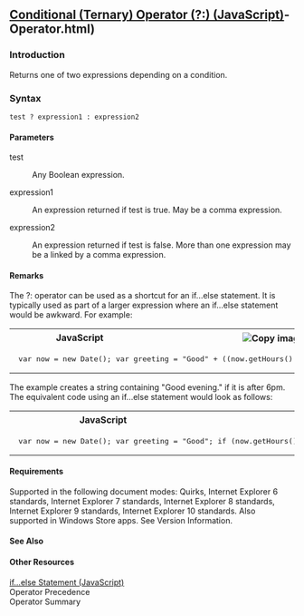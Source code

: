 ## [Conditional (Ternary) Operator (?:) (JavaScript)](Conditional__Ternary)-Operator.html)

### Introduction 

 Returns one of two expressions depending on a condition.

### Syntax 

```
test ? expression1 : expression2
```

#### Parameters 

<div id="sectionSection0" class="section" name="collapseableSection" style="" expanded="true">
  <dl class="authored">
    <dt>
      <span class="parameter" sdata="paramReference" xmlns:util="util">test</span>
    </dt>
    <dd>
      <p xmlns:util="util">
        Any Boolean expression.
      </p>
    </dd>
    <dt>
      <span class="parameter" sdata="paramReference" xmlns:util="util">expression1</span>
    </dt>
    <dd>
      <p xmlns:util="util">
        An expression returned if <span class="parameter" sdata="paramReference">test</span> is <span sdata="langKeyword" value="true"><span class="keyword">true</span></span>. May be a comma
        expression.
      </p>
    </dd>
    <dt>
      <span class="parameter" sdata="paramReference" xmlns:util="util">expression2</span>
    </dt>
    <dd>
      <p xmlns:util="util">
        An expression returned if <span class="parameter" sdata="paramReference">test</span> is <span sdata="langKeyword" value="false"><span class="keyword">false</span></span>. More than one
        expression may be a linked by a comma expression.
      </p>
    </dd>
  </dl>
</div>

#### Remarks 

<div id="languageReferenceRemarksSection" class="section" name="collapseableSection" style="">
  <p xmlns:util="util">
    The <span sdata="langKeyword" value="?:"><span class="keyword">?:</span></span> operator can be used as a shortcut for an <span sdata="langKeyword" value="if...else"><span class=
    "keyword">if...else</span></span> statement. It is typically used as part of a larger expression where an <span sdata="langKeyword" value="if...else"><span class="keyword">if...else</span></span>
    statement would be awkward. For example:
  </p>
  <div class="code">
    <table width="100%" cellspacing="0" cellpadding="0">
      <tr>
        <th>
          JavaScript&nbsp;
        </th>
        <th>
          <span class="copyCode" onclick="CopyCode(this)" onkeypress="CopyCode_CheckKey(this, event)" onmouseover="ChangeCopyCodeIcon(this)" onmouseout="ChangeCopyCodeIcon(this)" tabindex=
          "0"><img class="copyCodeImage" name="ccImage" align="absmiddle" alt="Copy image" title="Copy image" src="../icons/copycode.gif" />Copy Code</span>
        </th>
      </tr>
      <tr>
        <td colspan="2">
          <pre>
 var now = new Date(); var greeting = "Good" + ((now.getHours() &gt; 17) <span class="label">?</span> " evening." <span class="label">:</span> " day."); 
</pre>
        </td>
      </tr>
    </table>
  </div>
  <p xmlns:util="util">
    The example creates a string containing "Good evening." if it is after 6pm. The equivalent code using an <span sdata="langKeyword" value="if...else"><span class="keyword">if...else</span></span>
    statement would look as follows:
  </p>
  <div class="code">
    <table width="100%" cellspacing="0" cellpadding="0">
      <tr>
        <th>
          JavaScript&nbsp;
        </th>
        <th>
          <span class="copyCode" onclick="CopyCode(this)" onkeypress="CopyCode_CheckKey(this, event)" onmouseover="ChangeCopyCodeIcon(this)" onmouseout="ChangeCopyCodeIcon(this)" tabindex=
          "0"><img class="copyCodeImage" name="ccImage" align="absmiddle" alt="Copy image" title="Copy image" src="../icons/copycode.gif" />Copy Code</span>
        </th>
      </tr>
      <tr>
        <td colspan="2">
          <pre>
 var now = new Date(); var greeting = "Good"; if (now.getHours() &gt; 17)    greeting += " evening."; else    greeting += " day."; 
</pre>
        </td>
      </tr>
    </table>
  </div>
</div>

#### Requirements 

<div id="requirementsTitleSection" class="section" name="collapseableSection" style="">
  <p xmlns:util="util"></p>
  <p>
    Supported in the following document modes: Quirks, Internet Explorer 6 standards, Internet Explorer 7 standards, Internet Explorer 8 standards, Internet Explorer 9 standards, Internet Explorer 10
    standards. Also supported in Windows Store apps. See Version Information.
  </p>
</div>

#### See Also 

<div id="seeAlsoSection" class="section" name="collapseableSection" style="">
  <h4 class="subHeading">
    Other Resources
  </h4>
  <div class="seeAlsoStyle">
    <span sdata="link" xmlns:util="util"><a href="dfbe86e8-9c1e-4ef5-bb9c-7d1db7ce2506.htm">if...else Statement (JavaScript)</a></span>
  </div>
  <div class="seeAlsoStyle">
    <span sdata="link" xmlns:util="util">Operator Precedence</span>
  </div>
  <div class="seeAlsoStyle">
    <span sdata="link" xmlns:util="util">Operator Summary</span>
  </div>
</div>

